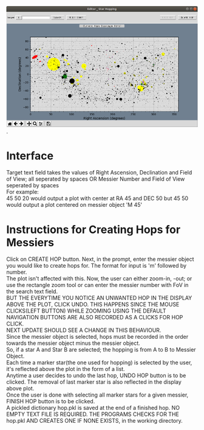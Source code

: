 
![ScreenShot](Images/screenshot_editor.png).

# Interface
Target text field takes the values of Right Ascension, Declination and Field of View; all seperated by spaces OR Messier Number and Field of View seperated by spaces<br />
For example:<br />
45 50 20 would output a plot with center at RA 45 and DEC 50 but 45 50 would output a plot centered on messier object 'M 45' <br /> 

# Instructions for Creating Hops for Messiers
Click on CREATE HOP button. Next, in the prompt, enter the messier object you would like to create hops for. The format for input is 'm' followed by number.<br />
The plot isn't affected with this. Now, the user can either zoom-in, -out; or use the rectangle zoom tool or can enter the messier number with FoV in the search text field.<br />
BUT THE EVERYTIME YOU NOTICE AN UNWANTED HOP IN THE DISPLAY ABOVE THE PLOT, CLICK UNDO. THIS HAPPENS SINCE THE MOUSE CLICKS(LEFT BUTTON) WHILE ZOOMING USING THE DEFAULT NAVIGATION BUTTONS ARE ALSO RECORDED AS A CLICKS FOR HOP CLICK.<br />
NEXT UPDATE SHOULD SEE A CHANGE IN THIS BEHAVIOUR.<br />
Since the messier object is selected, hops must be recorded in the order towards the messier object minus the messier object.<br />
So, if a star A and Star B are selected; the hopping is from A to B to Messier Object.<br />
Each time a marker star(the one used for hopping) is selected by the user, it's reflected above the plot in the form of a list.<br />
Anytime a user decides to undo the last hop, UNDO HOP button is to be clicked. The removal of last marker star is also reflected in the display above plot. <br />
Once the user is done with selecting all marker stars for a given messier, FINISH HOP button is to be clicked.<br />
A pickled dictionary hop.pkl is saved at the end of a finished hop. NO EMPTY TEXT FILE IS REQUIRED. THE PROGRAMS CHECKS FOR THE hop.pkl AND CREATES ONE IF NONE EXISTS, in the working directory. <br />
